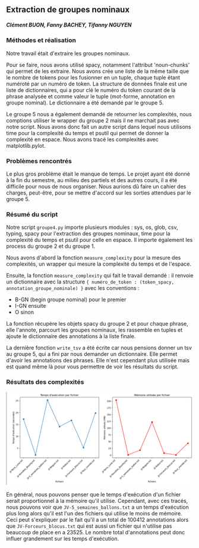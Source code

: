 ## Extraction de groupes nominaux
##### Clément BUON, Fanny BACHEY, Tifanny NGUYEN

### Méthodes et réalisation

Notre travail était d'extraire les groupes nominaux.

Pour se faire, nous avons utilisé spacy, notamment l'attribut 'noun-chunks' qui permet de les extraire. Nous avons crée une liste de la même taille que le nombre de tokens pour les fusionner en un tuple, chaque tuple étant numéroté par un numéro de token. La structure de données finale est une liste de dictionnaires, qui a pour clé le numéro du token courant de la phrase analysée et comme valeur le tuple (mot-forme, annotation en groupe nominal). Le dictionnaire a été demandé par le groupe 5.

Le groupe 5 nous a également demandé de retourner les complexités, nous comptions utiliser le wrapper du groupe 2 mais il ne marchait pas avec notre script. Nous avons donc fait un autre script dans lequel nous utilisons time pour la complexité du temps et psutil qui permet de donner la complexité en espace. Nous avons tracé les complexités avec matplotlib.pylot.

### Problèmes rencontrés

Le plus gros problème était le manque de temps. Le projet ayant été donné à la fin du semestre, au milieu des partiels et des autres cours, il a été difficile pour nous de nous organiser. Nous aurions dû faire un cahier des charges, peut-être, pour se mettre d'accord sur les sorties attendues par le groupe 5.

### Résumé du script

Notre script `groupe4.py` importe plusieurs modules : sys, os, glob, csv, typing, spacy pour l'extraction des groupes nominaux, time pour la complexité du temps et psutil pour celle en espace.
Il importe également les process du groupe 2 et du groupe 1.

Nous avons d'abord la fonction `measure_complexity` pour la mesure des complexités, un wrapper qui mesure la complexité du temps et de l'espace.

Ensuite, la fonction `measure_complexity` qui fait le travail demandé : il renvoie un dictionnaire avec la structure `{ numéro_de_token : (token_spacy, annotation_groupe_nominale) }` avec les conventions :
- B-GN (begin groupe nominal) pour le premier 
- I-GN ensuite
- O sinon 

La fonction récupère les objets spacy du groupe 2 et pour chaque phrase, elle l'annote, parcourt les groupes nominaux, les rassemble en tuples et ajoute le dictionnaire des annotations à la liste finale.

La dernière fonction `write_tsv` a été écrite car nous pensions donner un tsv au groupe 5, qui a fini par nous demander un dictionnaire. Elle permet d'avoir les annotations des phrases. Elle n'est cependant plus utilisée mais est quand même là pour vous permettre de voir les résultats du script.

### Résultats des complexités

![traces](traces_complex.png)

En général, nous pouvons penser que le temps d'exécution d'un fichier serait proportionnel à la mémoire qu'il utilise. Cependant, avec ces tracés, nous pouvons voir que `JV-5_semaines_ballons.txt` a un temps d'exécution plus long alors qu'il est l'un des fichiers qui utilise le moins de mémoire. Ceci peut s'expliquer par le fait qu'il a un total de 100412 annotations alors que `JV-Forceurs_blocus.txt` qui est aussi un fichier qui n'utilise pas beaucoup de place en a 23525. Le nombre total d'annotations peut donc influer grandement sur les temps d'exécution.